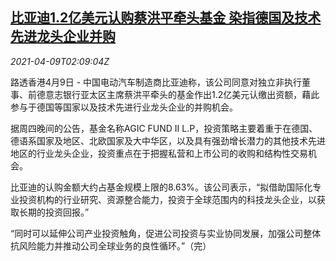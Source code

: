 <!--1617935462000-->
[比亚迪1.2亿美元认购蔡洪平牵头基金 染指德国及技术先进龙头企业并购](https://cn.reuters.com/article/byd-tech-fund-0409-idCNKBS2BW05M)
------

<div><i>2021-04-09T02:09:04Z</i></div><p>路透香港4月9日 - 中国电动汽车制造商比亚迪称，该公司同意对独立非执行董事、前德意志银行亚太区主席蔡洪平牵头的基金作出1.2亿美元认缴出资额，藉此参与于德国等国家以及技术先进行业龙头企业的并购机会。</p><p>据周四晚间的公告，基金名称AGIC FUND II L.P，投资策略主要着重于在德国、德语系国家及地区、北欧国家及大中华区，以及具有强劲增长潜力的其他技术先进地区的行业龙头企业，投资重点在于把握私营和上市公司的收购和结构性交易机会。</p><p>比亚迪的认购金额大约占基金规模上限的8.63%。该公司表示，“拟借助国际化专业投资机构的行业研究、资源整合能力，投资于全球范围内的科技龙头企业，以获取长期的投资回报。”</p><p>“同时可以延伸公司产业投资触角，促进公司投资与实业协同发展，加强公司整体抗风险能力并推动公司全球业务的良性循环。”（完）</p>
